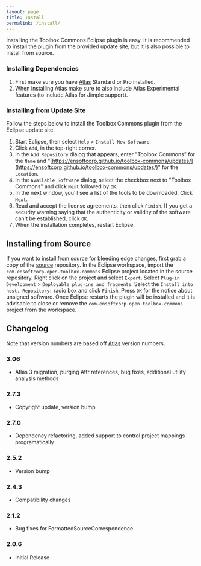 ```yaml
---
layout: page
title: Install
permalink: /install/
---
```


Installing the Toolbox Commons Eclipse plugin is easy.  It is recommended to install the plugin from the provided update site, but it is also possible to install from source.
        
### Installing Dependencies
1. First make sure you have [Atlas](http://www.ensoftcorp.com/atlas/download/) Standard or Pro installed.
2. When installing Atlas make sure to also include Atlas Experimental features (to include Atlas for Jimple support).
        
### Installing from Update Site
Follow the steps below to install the Toolbox Commons plugin from the Eclipse update site.

1. Start Eclipse, then select `Help` &gt; `Install New Software`.
2. Click `Add`, in the top-right corner.
3. In the `Add Repository` dialog that appears, enter &quot;Toolbox Commons&quot; for the `Name` and &quot;[https://ensoftcorp.github.io/toolbox-commons/updates/](https://ensoftcorp.github.io/toolbox-commons/updates/)&quot; for the `Location`.
4. In the `Available Software` dialog, select the checkbox next to "Toolbox Commons" and click `Next` followed by `OK`.
5. In the next window, you'll see a list of the tools to be downloaded. Click `Next`.
6. Read and accept the license agreements, then click `Finish`. If you get a security warning saying that the authenticity or validity of the software can't be established, click `OK`.
7. When the installation completes, restart Eclipse.

## Installing from Source
If you want to install from source for bleeding edge changes, first grab a copy of the [source](https://github.com/EnSoftCorp/toolbox-commons) repository. In the Eclipse workspace, import the `com.ensoftcorp.open.toolbox.commons` Eclipse project located in the source repository.  Right click on the project and select `Export`.  Select `Plug-in Development` &gt; `Deployable plug-ins and fragments`.  Select the `Install into host. Repository:` radio box and click `Finish`.  Press `OK` for the notice about unsigned software.  Once Eclipse restarts the plugin will be installed and it is advisable to close or remove the `com.ensoftcorp.open.toolbox.commons` project from the workspace.

## Changelog
Note that version numbers are based off [Atlas](http://www.ensoftcorp.com/atlas/download/) version numbers.

### 3.06
- Atlas 3 migration, purging Attr references, bug fixes, additional utility analysis methods

### 2.7.3
- Copyright update, version bump

### 2.7.0
- Dependency refactoring, added support to control project mappings programatically

### 2.5.2
- Version bump

### 2.4.3
- Compatibility changes

### 2.1.2
- Bug fixes for FormattedSourceCorrespondence

### 2.0.6
- Initial Release
